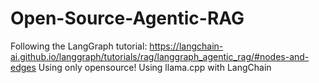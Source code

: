 # Open-Source-Agentic-RAG
Following the LangGraph tutorial: https://langchain-ai.github.io/langgraph/tutorials/rag/langgraph_agentic_rag/#nodes-and-edges Using only opensource! Using llama.cpp with LangChain
